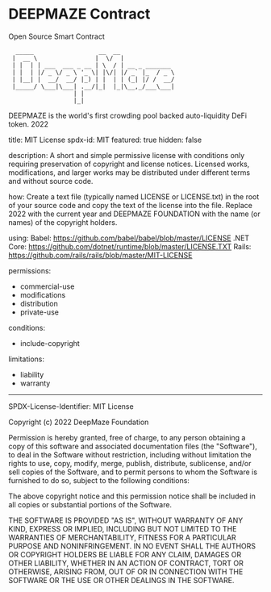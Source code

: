 # DEEPMAZE Contract
Open Source Smart Contract
```
  _____                  __  __               
 |  __ \                |  \/  |              
 | |  | | ___  ___ _ __ | \  / | __ _ _______ 
 | |  | |/ _ \/ _ \ '_ \| |\/| |/ _` |_  / _ \
 | |__| |  __/  __/ |_) | |  | | (_| |/ /  __/
 |_____/ \___|\___| .__/|_|  |_|\__,_/___\___|
                  | |                         
                  |_|              
```
DEEPMAZE is the world's first crowding pool backed auto-liquidity DeFi token.
2022


title: MIT License
spdx-id: MIT
featured: true
hidden: false

description: A short and simple permissive license with conditions only requiring preservation of copyright and license notices. Licensed works, modifications, and larger works may be distributed under different terms and without source code.

how: Create a text file (typically named LICENSE or LICENSE.txt) in the root of your source code and copy the text of the license into the file. Replace 2022 with the current year and DEEPMAZE FOUNDATION with the name (or names) of the copyright holders.

using:
  Babel: https://github.com/babel/babel/blob/master/LICENSE
  .NET Core: https://github.com/dotnet/runtime/blob/master/LICENSE.TXT
  Rails: https://github.com/rails/rails/blob/master/MIT-LICENSE

permissions:
  - commercial-use
  - modifications
  - distribution
  - private-use

conditions:
  - include-copyright

limitations:
  - liability
  - warranty

---

SPDX-License-Identifier: MIT License

Copyright (c) 2022 DeepMaze Foundation

Permission is hereby granted, free of charge, to any person obtaining a copy
of this software and associated documentation files (the "Software"), to deal
in the Software without restriction, including without limitation the rights
to use, copy, modify, merge, publish, distribute, sublicense, and/or sell
copies of the Software, and to permit persons to whom the Software is
furnished to do so, subject to the following conditions:

The above copyright notice and this permission notice shall be included in all
copies or substantial portions of the Software.

THE SOFTWARE IS PROVIDED "AS IS", WITHOUT WARRANTY OF ANY KIND, EXPRESS OR
IMPLIED, INCLUDING BUT NOT LIMITED TO THE WARRANTIES OF MERCHANTABILITY,
FITNESS FOR A PARTICULAR PURPOSE AND NONINFRINGEMENT. IN NO EVENT SHALL THE
AUTHORS OR COPYRIGHT HOLDERS BE LIABLE FOR ANY CLAIM, DAMAGES OR OTHER
LIABILITY, WHETHER IN AN ACTION OF CONTRACT, TORT OR OTHERWISE, ARISING FROM,
OUT OF OR IN CONNECTION WITH THE SOFTWARE OR THE USE OR OTHER DEALINGS IN THE
SOFTWARE.

